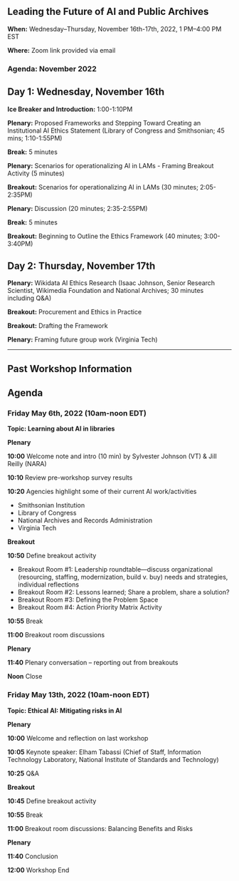 ## Leading the Future of AI and Public Archives
**When:** Wednesday–Thursday, November 16th-17th, 2022, 1 PM–4:00 PM EST

**Where:** Zoom link provided via email

### Agenda: November 2022

## Day 1: Wednesday, November 16th 

**Ice Breaker and Introduction:** 1:00-1:10PM

**Plenary:** Proposed Frameworks and Stepping Toward Creating an Institutional AI Ethics Statement (Library of Congress and Smithsonian; 45 mins; 1:10-1:55PM)

**Break:** 5 minutes

**Plenary:** Scenarios for operationalizing AI in LAMs - Framing Breakout Activity (5 minutes)

**Breakout:** Scenarios for operationalizing AI in LAMs (30 minutes; 2:05-2:35PM)

**Plenary:** Discussion (20 minutes; 2:35-2:55PM)

**Break:** 5 minutes

**Breakout:** Beginning to Outline the Ethics Framework (40 minutes; 3:00-3:40PM)

## Day 2: Thursday, November 17th

**Plenary:** Wikidata AI Ethics Research (Isaac Johnson, Senior Research Scientist, Wikimedia Foundation and National Archives; 30 minutes including Q&A)

**Breakout:** Procurement and Ethics in Practice

**Breakout:** Drafting the Framework

**Plenary:** Framing future group work (Virginia Tech)

***

## Past Workshop Information

## Agenda

### Friday May 6th, 2022 (10am-noon EDT)

**Topic: Learning about AI in libraries**

**Plenary**

  **10:00** Welcome note and intro (10 min) by Sylvester Johnson (VT) & Jill Reilly (NARA)

  **10:10** Review pre-workshop survey results

  **10:20** Agencies highlight some of their current AI work/activities 

  - Smithsonian Institution
  - Library of Congress
  - National Archives and Records Administration
  - Virginia Tech

**Breakout**

  **10:50** Define breakout activity

  - Breakout Room #1: Leadership roundtable—discuss organizational (resourcing, staffing, modernization, build v. buy) needs and strategies, individual reflections
  - Breakout Room #2: Lessons learned; Share a problem, share a solution?
  - Breakout Room #3: Defining the Problem Space 
  - Breakout Room #4: Action Priority Matrix Activity

  **10:55** Break

  **11:00** Breakout room discussions

**Plenary**

  **11:40** Plenary conversation – reporting out from breakouts
  
  **Noon** Close


### Friday May 13th, 2022 (10am-noon EDT)

**Topic: Ethical AI: Mitigating risks in AI**

**Plenary**

 **10:00** Welcome and reflection on last workshop

 **10:05** Keynote speaker: Elham Tabassi (Chief of Staff, Information Technology Laboratory, National Institute of Standards and Technology)

 **10:25** Q&A
 
**Breakout**

 **10:45** Define breakout activity

 **10:55** Break

 **11:00** Breakout room discussions: Balancing Benefits and Risks
 
**Plenary**

 **11:40** Conclusion
 
 **12:00** Workshop End
